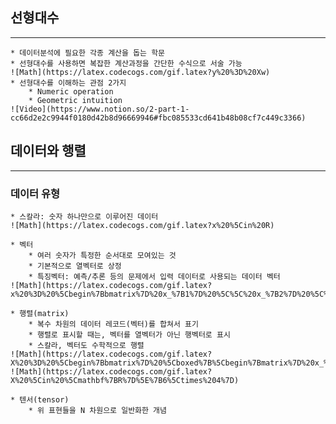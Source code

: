 ## 선형대수
----
	* 데이터분석에 필요한 각종 계산을 돕는 학문
	* 선형대수를 사용하면 복잡한 계산과정을 간단한 수식으로 서술 가능
	![Math](https://latex.codecogs.com/gif.latex?y%20%3D%20Xw)
	* 선형대수를 이해하는 관점 2가지
		* Numeric operation
		* Geometric intuition
	![Video](https://www.notion.so/2-part-1-cc66d2e2c9944f0180d42b8d96669946#fbc085533cd641b48b08cf7c449c3366)



## 데이터와 행렬
----
### 데이터 유형
	* 스칼라: 숫자 하나만으로 이루어진 데이터
	![Math](https://latex.codecogs.com/gif.latex?x%20%5Cin%20R)
	
	* 벡터
		* 여러 숫자가 특정한 순서대로 모여있는 것
		* 기본적으로 열벡터로 상정
		* 특징벡터: 예측/추론 등의 문제에서 입력 데이터로 사용되는 데이터 벡터
	![Math](https://latex.codecogs.com/gif.latex?x%20%3D%20%5Cbegin%7Bbmatrix%7D%20x_%7B1%7D%20%5C%5C%20x_%7B2%7D%20%5C%5C%20x_%7B3%7D%20%5C%5C%20x_%7B4%7D%20%5C%5C%20%5Cend%7Bbmatrix%7D)

	* 행렬(matrix)
		* 복수 차원의 데이터 레코드(벡터)를 합쳐서 표기
		* 행렬로 표시할 때는, 벡터를 열벡터가 아닌 행벡터로 표시
		* 스칼라, 벡터도 수학적으로 행렬
	![Math](https://latex.codecogs.com/gif.latex?X%20%3D%20%5Cbegin%7Bbmatrix%7D%20%5Cboxed%7B%5Cbegin%7Bmatrix%7D%20x_%7B1%2C%201%7D%20%26%20x_%7B1%2C%202%7D%20%26%20x_%7B1%2C%203%7D%20%26%20x_%7B1%2C%204%7D%5Cend%7Bmatrix%7D%7D%20%5C%5C%20%5Cbegin%7Bmatrix%7D%20x_%7B2%2C%201%7D%20%26%20x_%7B2%2C%202%7D%20%26%20x_%7B2%2C%203%7D%20%26%20x_%7B2%2C%204%7D%5Cend%7Bmatrix%7D%20%5C%5C%20%5Cbegin%7Bmatrix%7D%20x_%7B3%2C%201%7D%20%26%20x_%7B3%2C%202%7D%20%26%20x_%7B3%2C%203%7D%20%26%20x_%7B3%2C%204%7D%5Cend%7Bmatrix%7D%20%5C%5C%20%5Cbegin%7Bmatrix%7D%20x_%7B4%2C%201%7D%20%26%20x_%7B4%2C%202%7D%20%26%20x_%7B4%2C%203%7D%20%26%20x_%7B4%2C%204%7D%5Cend%7Bmatrix%7D%20%5C%5C%20%5Cbegin%7Bmatrix%7D%20x_%7B5%2C%201%7D%20%26%20x_%7B5%2C%202%7D%20%26%20x_%7B5%2C%203%7D%20%26%20x_%7B5%2C%204%7D%5Cend%7Bmatrix%7D%20%5C%5C%20%5Cbegin%7Bmatrix%7D%20x_%7B6%2C%201%7D%20%26%20x_%7B6%2C%202%7D%20%26%20x_%7B6%2C%203%7D%20%26%20x_%7B6%2C%204%7D%5Cend%7Bmatrix%7D%20%5C%5C%20%5Cend%7Bbmatrix%7D)
	![Math](https://latex.codecogs.com/gif.latex?X%20%5Cin%20%5Cmathbf%7BR%7D%5E%7B6%5Ctimes%204%7D)

	* 텐서(tensor)
		* 위 표현들을 N 차원으로 일반화한 개념

